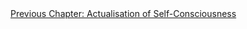 <div id="nav"><a href="actualisation.html">Previous Chapter: Actualisation of Self-Consciousness</a></div>

</section>

[^1]: §394.
[^2]: See §231-3.
[^3]: §395. See §235 for Hegel's definition of *the category*: 'the *simple* unity of self-consciousness and being.'
[^4]: §394, §396.
[^5]: Kojève, *Introduction à la lecture de Hegel* (Éditions Gallimard, 1947), p. 90 (my translation).
[^6]: §396.
[^7]: §394, §396.
[^8]: Pinkard, *The Sociality of Reason*, p. 115. Rousseau was not necessarily the first to write of his life outside of a strictly religious narrative; Ẓahīr-ud-Dīn Muhammad Bābur's *Bāburnāma* (1530) is an even earlier example of such writing outside of Europe.
[^9]: §397.
[^10]: §398.
[^11]: §399.
[^12]: Slavoj Žižek, ‘Les Non-Dupes Errent’, The Philosophical Salon, September 2021, <https://thephilosophicalsalon.com/les-non-dupes-errent/>.
[^13]: Kalkavage, *The Logic of Desire*, p. 211.
[^14]: §400. For the 'labor of the negative' and the slave's labour, see §19 and §195.
[^15]: §401.
[^16]: Ibid. Emphasis added.
[^17]: Harris, *Hegel's Ladder*, II, p. 88.
[^18]: §402.
[^19]: §403. In most English translations of the *Phenomenology*, §402 is erroneously split into two paragraphs. Pinkard's translation, which I am quoting from, fixes this error; as such, if you are reading any other translation, my paragraph citations from §403 on will be smaller by 1.
[^20]: §404.
[^21]: Hyppolite makes this comparison in *Genesis and Structure*, p. 304; Harris makes it in *Hegel's Ladder*, II, pp. 81 ff.
[^22]: G.W. Leibniz, *The Monadology*, edited by Nicholas Rescher (Pittsburgh, PA: University of Pittsburgh Press, 1991), p. 58.
[^23]: Roland Barthes, 'The Death of the Author', in *Image-Music-Text* (London: Fontana, 1977), p. 145.
[^24]: §404.
[^25]: Solomon, *In the Spirit of Hegel*, p. 521.
[^26]: §405.
[^27]: Ibid.
[^28]: §407.
[^29]: Inwood, 'Commentary' in *The Phenomenology of Spirit*, pp. 437-38.
[^30]: §406.
[^31]: §408. Cf. Harris, *Hegel's Ladder*, II, p. 97.
[^32]: §408. Do not confuse this 'thing itself' with the Kantian 'thing in-itself' [*Ding an sich*], which is a less practical and more epistemological concept.
[^33]: §3.
[^34]: §410.
[^35]: Hyppolite, *Genesis and Structure*, p. 310.
[^36]: §409.
[^37]: §410.
[^38]: §411.
[^39]: §412.
[^40]: §413.
[^41]: §414.
[^42]: D 119.
[^43]: Judith Shklar, *Freedom and Independence: A Study of the Political Ideas of Hegel's Phenomenology of Mind* (Cambridge: Cambridge University Press, 1976), p. 128.
[^44]: Kalkavage, *The Logic of Desire*, p. 220.
[^45]: §415.
[^46]: §416.
[^47]: §417.
[^48]: Ibid.
[^49]: Robert Pippin, 'You Can't Get There from Here: Transition problems in Hegel's *Phenomenology of Spirit*', in *The Cambridge Companion to Hegel*, edited by Frederick C. Beiser (Cambridge: Cambridge University Press, 1993), pp. 74-75.
[^50]: §418.
[^51]: §419.
[^52]: §419-20.
[^53]: Hyppolite, *Genesis and Structure*, p. 316.
[^54]: This paragraph quotes §423 throughout.
[^55]: Hyppolite, *Genesis and Structure*, p. 316.
[^56]: This paragraph quotes §424 throughout.
[^57]: H.S. Harris, *Hegel: Phenomenology and System* (Indianapolis, IM: Hackett, 1995), p. 59.
[^58]: See Jacques Lacan, *Écrits*, tranlated by Bruce Fink (New York: Norton, 2006), p. 892 (in the original French pagination).
[^59]: §110.
[^60]: §§425-26.
[^61]: Consider Adorno's definition of dialectics as the claim 'that objects do not go into their concept without leaving a remainder' in *Negative Dialectics*, translated by E.B. Ashton (London: Routledge, 1973), p. 5.
[^62]: Pinkard translates this section as 'Reason as Testing Laws'.
[^63]: Immanuel Kant, *Groundwork of the Metaphysics of Morals*, translated by Mary Gregor (Cambridge: Cambridge University Press, 1998), 4:421.
